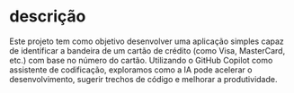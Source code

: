 # descrição
Este projeto tem como objetivo desenvolver uma aplicação simples capaz de identificar a bandeira de um cartão de crédito (como Visa, MasterCard, etc.) com base no número do cartão. Utilizando o GitHub Copilot como assistente de codificação, exploramos como a IA pode acelerar o desenvolvimento, sugerir trechos de código e melhorar a produtividade.
